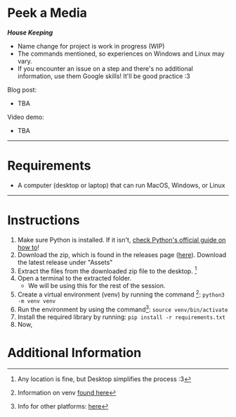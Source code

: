 # Peek a Media

***House Keeping***
- Name change for project is work in progress (WIP)
- The commands mentioned, so experiences on Windows and Linux may vary.
- If you encounter an issue on a step and there's no additional information, use them Google skills! It'll be good practice :3

Blog post: 
- TBA

Video demo:
- TBA
____
# Requirements
- A computer (desktop or laptop) that can run MacOS, Windows, or Linux

____
# Instructions

1. Make sure Python is installed. If it isn't, [check Python's official guide on how to](https://wiki.python.org/moin/BeginnersGuide/Download)!
1. Download the zip, which is found in the releases page ([here](https://github.com/SeikaHirori/checkAllPhotos/releases)). Download the latest release under "Assets"
1. Extract the files from the downloaded zip file to the desktop. [^1]
1. Open a terminal to the extracted folder.
    - We will be using this for the rest of the session.
1. Create a virtual environment (venv) by running the command [^2]:
    `python3 -m venv venv`
1. Run the environment by using the command[^3]:
    `source venv/bin/activate`
1. Install the required library by running:
    `pip install -r requirements.txt`
1. Now, 

# Additional Information

[^1]: Any location is fine, but Desktop simplifies the process :3

[^2]: Information on venv [found here](https://docs.python.org/3/library/venv.html#creating-virtual-environments)

[^3]: Info for other platforms: [here](https://docs.python.org/3/library/venv.html#how-venvs-work)